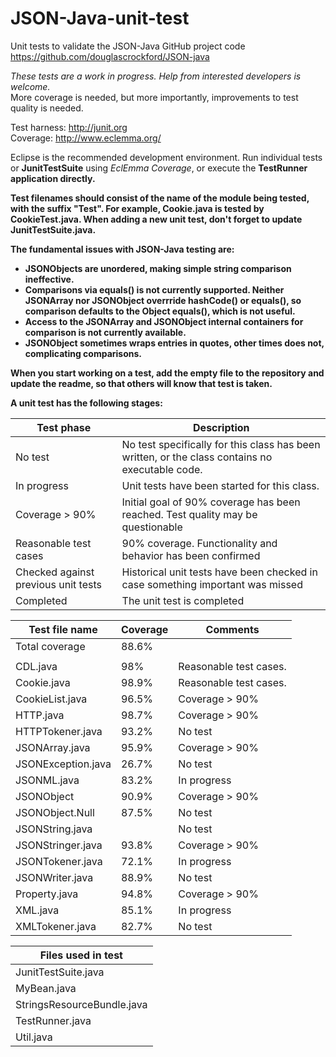 # JSON-Java-unit-test

Unit tests to validate the JSON-Java GitHub project code<br>
https://github.com/douglascrockford/JSON-java<br>

*These tests are a work in progress. Help from interested developers is welcome.*<br>
More coverage is needed, but more importantly, improvements to test quality is needed.<br>

Test harness: http://junit.org<br>
Coverage: http://www.eclemma.org/<br>

Eclipse is the recommended development environment.
Run individual tests or <b>JunitTestSuite</b> using *EclEmma Coverage*, or execute the <b>TestRunner<b> application directly.<br>

Test filenames should consist of the name of the module being tested, with the suffix "Test". 
For example, <b>Cookie.java</b> is tested by <b>CookieTest.java</b>.
When adding a new unit test, don't forget to update <b>JunitTestSuite.java</b>.

The fundamental issues with JSON-Java testing are:
* <b>JSONObjects</b> are unordered, making simple string comparison ineffective. 
* Comparisons via **equals()** is not currently supported. Neither <b>JSONArray</b> nor <b>JSONObject</b> overrride <b>hashCode()</b> or <b>equals()</b>, so comparison defaults to the <b>Object</b> equals(), which is not useful.
* Access to the <b>JSONArray</b> and <b>JSONObject</b> internal containers for comparison is not currently available.
* <b>JSONObject</b> sometimes wraps entries in quotes, other times does not, complicating comparisons.

When you start working on a test, add the empty file to the repository and update the readme, so that others will know that test is taken.

A unit test has the following stages:

| Test phase |Description |
|----|----|
| No test | No test specifically for this class has been written, or the class contains no executable code. |
| In progress | Unit tests have been started for this class. |
| Coverage > 90% | Initial goal of 90% coverage has been reached. Test quality may be questionable |
| Reasonable test cases | 90% coverage. Functionality and behavior has been confirmed |
| Checked against previous unit tests | Historical unit tests have been checked in case something important was missed |
| Completed | The unit test is completed |


| Test file name  | Coverage | Comments |
| ------------- | ------------- | ---- |
| Total coverage | 88.6% | | | 
| | | | 
| CDL.java | 98% | Reasonable test cases.  |
| Cookie.java  | 98.9%   | Reasonable test cases. |
| CookieList.java |96.5% | Coverage > 90% |
| HTTP.java | 98.7%| Coverage > 90% | 
| HTTPTokener.java |93.2% | No test   | 
| JSONArray.java |95.9% | Coverage > 90% | 
| JSONException.java | 26.7% | No test |
| JSONML.java | 83.2%| In progress | 
| JSONObject | 90.9% | Coverage > 90% | 
| JSONObject.Null | 87.5% | No test  | 
| JSONString.java | | No test  | 
| JSONStringer.java | 93.8%| Coverage > 90% | 
| JSONTokener.java | 72.1% | In progress | 
| JSONWriter.java | 88.9% | No test | 
| Property.java  | 94.8%  | Coverage > 90% |
| XML.java | 85.1% | In progress |
| XMLTokener.java| 82.7%| No test  | 

| Files used in test |
| ------------- |  
| JunitTestSuite.java | 
| MyBean.java | 
| StringsResourceBundle.java | 
|TestRunner.java | 
| Util.java | 


